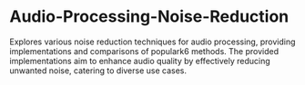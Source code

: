 # Audio-Processing-Noise-Reduction
Explores various noise reduction techniques for audio processing, providing implementations and comparisons of populark6 methods. The provided implementations aim to enhance audio quality by effectively reducing unwanted noise, catering to diverse use cases.
